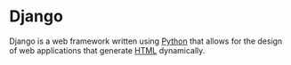  # Django

Django is a web framework written using [Python](/wiki/Python) that allows for the design of web applications that generate [HTML](/wiki/HTML) dynamically.
